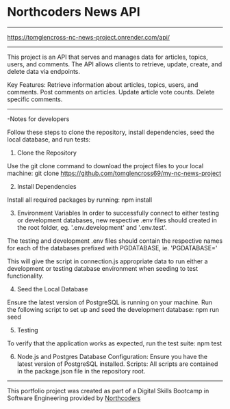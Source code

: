 # Northcoders News API
---

https://tomglencross-nc-news-project.onrender.com/api/

--- 

This project is an API that serves and manages data for articles, topics, users, and comments. The API allows clients to retrieve, update, create, and delete data via endpoints.

Key Features:
Retrieve information about articles, topics, users, and comments.
Post comments on articles.
Update article vote counts.
Delete specific comments.

---

-Notes for developers

Follow these steps to clone the repository, install dependencies, seed the local database, and run tests:

1. Clone the Repository

Use the git clone command to download the project files to your local machine:
git clone <https://github.com/tomglencross69/my-nc-news-project>

2. Install Dependencies

Install all required packages by running:
npm install

3. Environment Variables
In order to successfully connect to either testing or development databases, new respective  .env files should created in the root folder, eg. '.env.development' and '.env.test'.

The testing and development .env files should contain the respective names for each of the databases prefixed with PGDATABASE, ie. 'PGDATABASE=<data-base-name-here>'

This will give the script in connection.js appropriate data to run either a development or testing database environment when seeding to test functionality. 

4. Seed the Local Database

Ensure the latest version of PostgreSQL is running on your machine.
Run the following script to set up and seed the development database:
npm run seed

5. Testing

To verify that the application works as expected, run the test suite:
npm test


6. Node.js and Postgres
Database Configuration: Ensure you have the latest version of PostgreSQL installed.
Scripts: All scripts are contained in the package.json file in the repository root. 

---

This portfolio project was created as part of a Digital Skills Bootcamp in Software Engineering provided by [Northcoders](https://northcoders.com/)
